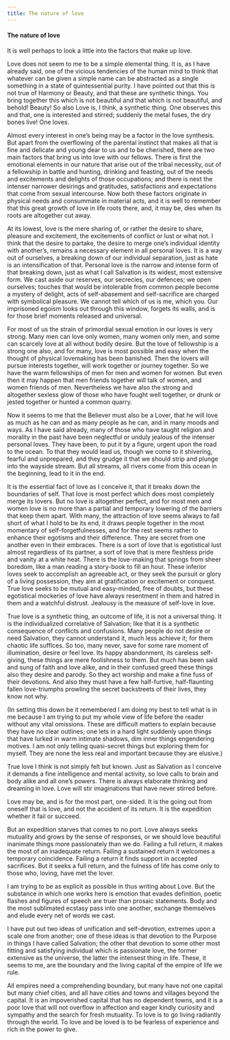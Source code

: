 ```yaml
---
title: The nature of love
---
```

#### The nature of love

It is well perhaps to look a little into the factors that make up love.

Love does not seem to me to be a simple elemental thing. It is, as I
have already said, one of the vicious tendencies of the human mind to
think that whatever can be given a simple name can be abstracted as a
single something in a state of quintessential purity. I have pointed out
that this is not true of Harmony or Beauty, and that these are synthetic
things. You bring together this which is not beautiful and that which is
not beautiful, and behold\! Beauty\! So also Love is, I think, a
synthetic thing. One observes this and that, one is interested and
stirred; suddenly the metal fuses, the dry bones live\! One loves.

Almost every interest in one’s being may be a factor in the love
synthesis. But apart from the overflowing of the parental instinct that
makes all that is fine and delicate and young dear to us and to be
cherished, there are two main factors that bring us into love with our
fellows. There is first the emotional elements in our nature that arise
out of the tribal necessity, out of a fellowship in battle and hunting,
drinking and feasting, out of the needs and excitements and delights of
those occupations; and there is next the intenser narrower desirings and
gratitudes, satisfactions and expectations that come from sexual
intercourse. Now both these factors originate in physical needs and
consummate in material acts, and it is well to remember that this great
growth of love in life roots there, and, it may be, dies when its roots
are altogether cut away.

At its lowest, love is the mere sharing of, or rather the desire to
share, pleasure and excitement, the excitements of conflict or lust or
what not. I think that the desire to partake, the desire to merge one’s
individual identity with another’s, remains a necessary element in all
personal loves. It is a way out of ourselves, a breaking down of our
individual separation, just as hate is an intensification of that.
Personal love is the narrow and intense form of that breaking down, just
as what I call Salvation is its widest, most extensive form. We cast
aside our reserves, our secrecies, our defences; we open ourselves;
touches that would be intolerable from common people become a mystery of
delight, acts of self-abasement and self-sacrifice are charged with
symbolical pleasure. We cannot tell which of us is me, which you. Our
imprisoned egoism looks out through this window, forgets its walls, and
is for those brief moments released and universal.

For most of us the strain of primordial sexual emotion in our loves is
very strong. Many men can love only women, many women only men, and some
can scarcely love at all without bodily desire. But the love of
fellowship is a strong one also, and for many, love is most possible and
easy when the thought of physical lovemaking has been banished. Then the
lovers will pursue interests together, will work together or journey
together. So we have the warm fellowships of men for men and women for
women. But even then it may happen that men friends together will talk
of women, and women friends of men. Nevertheless we have also the strong
and altogether sexless glow of those who have fought well together, or
drunk or jested together or hunted a common quarry.

Now it seems to me that the Believer must also be a Lover, that he will
love as much as he can and as many people as he can, and in many moods
and ways. As I have said already, many of those who have taught religion
and morality in the past have been neglectful or unduly jealous of the
intenser personal loves. They have been, to put it by a figure, urgent
upon the road to the ocean. To that they would lead us, though we come
to it shivering, fearful and unprepared, and they grudge it that we
should strip and plunge into the wayside stream. But all streams, all
rivers come from this ocean in the beginning, lead to it in the end.

It is the essential fact of love as I conceive it, that it breaks down
the boundaries of self. That love is most perfect which does most
completely merge its lovers. But no love is altogether perfect, and for
most men and women love is no more than a partial and temporary lowering
of the barriers that keep them apart. With many, the attraction of love
seems always to fall short of what I hold to be its end, it draws people
together in the most momentary of self-forgetfulnesses, and for the rest
seems rather to enhance their egotisms and their difference. They are
secret from one another even in their embraces. There is a sort of love
that is egotistical lust almost regardless of its partner, a sort of
love that is mere fleshless pride and vanity at a white heat. There is
the love-making that springs from sheer boredom, like a man reading a
story-book to fill an hour. These inferior loves seek to accomplish an
agreeable act, or they seek the pursuit or glory of a living possession,
they aim at gratification or excitement or conquest. True love seeks to
be mutual and easy-minded, free of doubts, but these egotistical
mockeries of love have always resentment in them and hatred in them and
a watchful distrust. Jealousy is the measure of self-love in love.

True love is a synthetic thing, an outcome of life, it is not a
universal thing. It is the individualized correlative of Salvation; like
that it is a synthetic consequence of conflicts and confusions. Many
people do not desire or need Salvation, they cannot understand it, much
less achieve it; for them chaotic life suffices. So too, many never,
save for some rare moment of illumination, desire or feel love. Its
happy abandonment, its careless self-giving, these things are mere
foolishness to them. But much has been said and sung of faith and love
alike, and in their confused greed these things also they desire and
parody. So they act worship and make a fine fuss of their devotions. And
also they must have a few half-furtive, half-flaunting fallen
love-triumphs prowling the secret backstreets of their lives, they know
not why.

(In setting this down be it remembered I am doing my best to tell what
is in me because I am trying to put my whole view of life before the
reader without any vital omissions. These are difficult matters to
explain because they have no clear outlines; one lets in a hard light
suddenly upon things that have lurked in warm intimate shadows, dim
inner things engendering motives. I am not only telling quasi-secret
things but exploring them for myself. They are none the less real and
important because they are elusive.)

True love I think is not simply felt but known. Just as Salvation as I
conceive it demands a fine intelligence and mental activity, so love
calls to brain and body alike and all one’s powers. There is always
elaborate thinking and dreaming in love. Love will stir imaginations
that have never stirred before.

Love may be, and is for the most part, one-sided. It is the going out
from oneself that is love, and not the accident of its return. It is the
expedition whether it fail or succeed.

But an expedition starves that comes to no port. Love always seeks
mutuality and grows by the sense of responses, or we should love
beautiful inanimate things more passionately than we do. Failing a full
return, it makes the most of an inadequate return. Failing a sustained
return it welcomes a temporary coincidence. Failing a return it finds
support in accepted sacrifices. But it seeks a full return, and the
fulness of life has come only to those who, loving, have met the lover.

I am trying to be as explicit as possible in thus writing about Love.
But the substance in which one works here is emotion that evades
definition, poetic flashes and figures of speech are truer than prosaic
statements. Body and the most sublimated ecstasy pass into one another,
exchange themselves and elude every net of words we cast.

I have put out two ideas of unification and self-devotion, extremes upon
a scale one from another; one of these ideas is that devotion to the
Purpose in things I have called Salvation; the other that devotion to
some other most fitting and satisfying individual which is passionate
love, the former extensive as the universe, the latter the intensest
thing in life. These, it seems to me, are the boundary and the living
capital of the empire of life we rule.

All empires need a comprehending boundary, but many have not one capital
but many chief cities, and all have cities and towns and villages beyond
the capital. It is an impoverished capital that has no dependent towns,
and it is a poor love that will not overflow in affection and eager
kindly curiosity and sympathy and the search for fresh mutuality. To
love is to go living radiantly through the world. To love and be loved
is to be fearless of experience and rich in the power to give.
